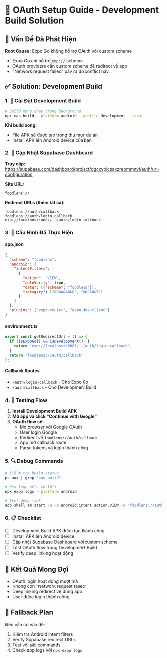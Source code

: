 # 🔐 OAuth Setup Guide - Development Build Solution

## 🚨 Vấn Đề Đã Phát Hiện

**Root Cause:** Expo Go không hỗ trợ OAuth với custom scheme
- Expo Go chỉ hỗ trợ `exp://` scheme
- OAuth providers cần custom scheme để redirect về app
- "Network request failed" xảy ra do conflict này

## ✅ Solution: Development Build

### 1. 📱 Cài Đặt Development Build

```bash
# Build đang chạy trong background
npx eas build --platform android --profile development --local
```

**Khi build xong:**
- File APK sẽ được tạo trong thư mục dự án
- Install APK lên Android device của bạn

### 2. 🔧 Cập Nhật Supabase Dashboard

**Truy cập:** https://supabase.com/dashboard/project/dgcxvpicsaxzrebmmnyl/auth/url-configuration

**Site URL:**
```
foodlens://
```

**Redirect URLs (thêm tất cả):**
```
foodlens://auth/callback
foodlens://auth/login-callback
exp://localhost:8081/--/auth/login-callback
```

### 3. 🎯 Cấu Hình Đã Thực Hiện

#### app.json
```json
{
  "scheme": "foodlens",
  "android": {
    "intentFilters": [
      {
        "action": "VIEW",
        "autoVerify": true,
        "data": [{"scheme": "foodlens"}],
        "category": ["BROWSABLE", "DEFAULT"]
      }
    ]
  },
  "plugins": ["expo-router", "expo-dev-client"]
}
```

#### environment.ts
```typescript
export const getRedirectUrl = () => {
  if (isExpoGo() && isDevelopment()) {
    return 'exp://localhost:8081/--/auth/login-callback';
  }
  return 'foodlens://auth/callback';
};
```

#### Callback Routes
- `/auth/login-callback` - Cho Expo Go
- `/auth/callback` - Cho Development Build

### 4. 🧪 Testing Flow

1. **Install Development Build APK**
2. **Mở app và click "Continue with Google"**
3. **OAuth flow sẽ:**
   - Mở browser với Google OAuth
   - User login Google
   - Redirect về `foodlens://auth/callback`
   - App mở callback route
   - Parse tokens và login thành công

### 5. 🔍 Debug Commands

```bash
# Kiểm tra build status
ps aux | grep "eas build"

# Xem logs nếu có lỗi
npx expo logs --platform android

# Test deep link
adb shell am start -W -a android.intent.action.VIEW -d "foodlens://auth/callback" com.creativelabs.foodlens
```

### 6. 📋 Checklist

- [ ] Development Build APK được tạo thành công
- [ ] Install APK lên Android device
- [ ] Cập nhật Supabase Dashboard với custom scheme
- [ ] Test OAuth flow trong Development Build
- [ ] Verify deep linking hoạt động

## 🎉 Kết Quả Mong Đợi

- OAuth login hoạt động mượt mà
- Không còn "Network request failed"
- Deep linking redirect về đúng app
- User được login thành công

## 🔄 Fallback Plan

Nếu vẫn có vấn đề:
1. Kiểm tra Android intent filters
2. Verify Supabase redirect URLs
3. Test với `adb` commands
4. Check app logs với `npx expo logs` 